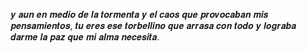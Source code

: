 𝒚 𝒂𝒖𝒏 𝒆𝒏 𝒎𝒆𝒅𝒊𝒐 𝒅𝒆 𝒍𝒂 𝒕𝒐𝒓𝒎𝒆𝒏𝒕𝒂 𝒚 𝒆𝒍 𝒄𝒂𝒐𝒔 𝒒𝒖𝒆 𝒑𝒓𝒐𝒗𝒐𝒄𝒂𝒃𝒂𝒏 𝒎𝒊𝒔 𝒑𝒆𝒏𝒔𝒂𝒎𝒊𝒆𝒏𝒕𝒐𝒔, 𝒕𝒖 𝒆𝒓𝒆𝒔 𝒆𝒔𝒆 𝒕𝒐𝒓𝒃𝒆𝒍𝒍𝒊𝒏𝒐 𝒒𝒖𝒆 𝒂𝒓𝒓𝒂𝒔𝒂 𝒄𝒐𝒏 𝒕𝒐𝒅𝒐 𝒚 𝒍𝒐𝒈𝒓𝒂𝒃𝒂 𝒅𝒂𝒓𝒎𝒆 𝒍𝒂 𝒑𝒂𝒛 𝒒𝒖𝒆 𝒎𝒊 𝒂𝒍𝒎𝒂 𝒏𝒆𝒄𝒆𝒔𝒊𝒕𝒂.
